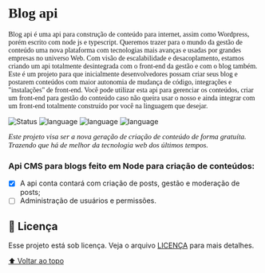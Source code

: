 <h1 style="font-family:'poppins';">
Blog api
</h1>

<p style="font-family:'poppins';">
  Blog api é uma api para construção de conteúdo para internet, assim como Wordpress, porém escrito com node js e typescript. Queremos trazer para o mundo da gestão de conteúdo uma nova plataforma com tecnologias mais avanças e usadas por grandes empresas no universo Web. Com visão de escalabilidade e desacoplamento, estamos criando um api totalmente desintegrada com o front-end da gestão e com o blog também. Este é um projeto para que inicialmente desenvolvedores possam criar seus blog e postarem conteúdos com maior autonomia de mudança de código, integrações e "instalações" de front-end. Você pode utilizar esta api para gerenciar os conteúdos, criar um front-end para gestão do conteúdo caso não queira usar o nosso e ainda integrar com um front-end totalmente construído por você na linguagem que desejar.
</p>

![Status](https://img.shields.io/badge/status-developing-%236A5ACD?style=for-the-badge)
![language](https://img.shields.io/badge/typescript-%233178c6?style=for-the-badge&)
![language](https://img.shields.io/badge/NODEJS-%238BBF3D?style=for-the-badge&)
![language](https://img.shields.io/badge/JS-%23F7E018?style=for-the-badge&)

<i style="font-family:'poppins'; font-size:15px;">Este projeto visa ser a nova geração de criação de conteúdo de forma gratuíta. Trazendo que há de melhor da tecnologia web dos últimos tempos.</i>

### Api CMS para blogs feito em Node para criação de conteúdos:

- [x] A api conta contará com criação de posts, gestão e moderação de posts;
- [ ] Administração de usuários e permissões.

## 📝 Licença

Esse projeto está sob licença. Veja o arquivo [LICENÇA](LICENSE.md) para mais detalhes.

[⬆ Voltar ao topo](#nome-do-projeto)<br>
